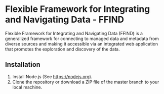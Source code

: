 # Flexible Framework for Integrating and Navigating Data - FFIND

Flexible Framework for Integrating and Navigating Data (FFIND) is a generalized framework for connecting to managed data and metadata from diverse sources and making it accessible via an integrated web application that promotes the exploration and discovery of the data.


## Installation
1. Install Node.js (See https://nodejs.org).
2. Clone the repository or download a ZIP file of the master branch to your local machine.



